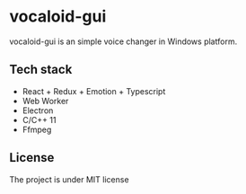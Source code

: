 # vocaloid-gui
vocaloid-gui is an simple voice changer in Windows platform.

## Tech stack
- React + Redux + Emotion + Typescript
- Web Worker
- Electron
- C/C++ 11
- Ffmpeg

## License
The project is under MIT license